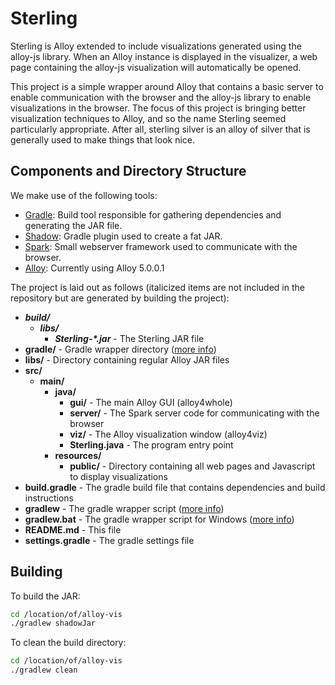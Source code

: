 # Sterling

Sterling is Alloy extended to include visualizations generated using the alloy-js library. When an Alloy instance is displayed in the visualizer, a web page containing the alloy-js visualization will automatically be opened.

This project is a simple wrapper around Alloy that contains a basic server to enable communication with the browser and the alloy-js library to enable visualizations in the browser.  The focus of this project is bringing better visualization techniques to Alloy, and so the name Sterling seemed particularly appropriate. After all, sterling silver is an alloy of silver that is generally used to make things that look nice.

## Components and Directory Structure

We make use of the following tools:
* [Gradle](https://gradle.org/): Build tool responsible for gathering dependencies and generating the JAR file.
* [Shadow](https://github.com/johnrengelman/shadow): Gradle plugin used to create a fat JAR.
* [Spark](http://sparkjava.com/): Small webserver framework used to communicate with the browser.
* [Alloy](https://github.com/AlloyTools/org.alloytools.alloy): Currently using Alloy 5.0.0.1

The project is laid out as follows (italicized items are not included in the repository but are generated by building the project):

* _**build/**_
  * _**libs/**_
    * _**Sterling-\*.jar**_ - The Sterling JAR file
* **gradle/** - Gradle wrapper directory ([more info](https://medium.com/@bherbst/understanding-the-gradle-wrapper-a62f35662ab7))
* **libs/** - Directory containing regular Alloy JAR files
* **src/**
  * **main/**
    * **java/**
      * **gui/** - The main Alloy GUI (alloy4whole)
      * **server/** - The Spark server code for communicating with the browser
      * **viz/** - The Alloy visualization window (alloy4viz)
      * **Sterling.java** - The program entry point
    * **resources/**
      * **public/** - Directory containing all web pages and Javascript to display visualizations
* **build.gradle** - The gradle build file that contains dependencies and build instructions
* **gradlew** - The gradle wrapper script ([more info](https://medium.com/@bherbst/understanding-the-gradle-wrapper-a62f35662ab7))
* **gradlew.bat** - The gradle wrapper script for Windows ([more info](https://medium.com/@bherbst/understanding-the-gradle-wrapper-a62f35662ab7))
* **README.md** - This file
* **settings.gradle** - The gradle settings file

## Building

To build the JAR:

```bash
cd /location/of/alloy-vis
./gradlew shadowJar
```

To clean the build directory:
```bash
cd /location/of/alloy-vis
./gradlew clean
```
